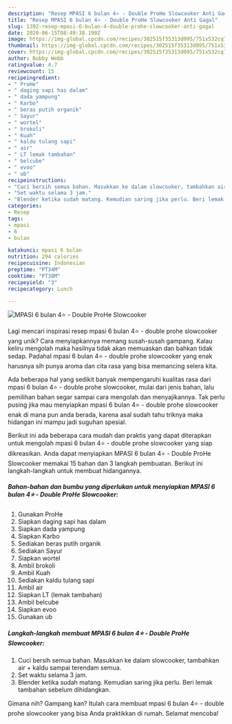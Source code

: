 ```yaml
---
description: "Resep MPASI 6 bulan 4⭐️ - Double ProHe Slowcooker Anti Gagal"
title: "Resep MPASI 6 bulan 4⭐️ - Double ProHe Slowcooker Anti Gagal"
slug: 1392-resep-mpasi-6-bulan-4-double-prohe-slowcooker-anti-gagal
date: 2020-06-15T08:49:38.190Z
image: https://img-global.cpcdn.com/recipes/302515f35313d095/751x532cq70/mpasi-6-bulan-4⭐️-double-prohe-slowcooker-foto-resep-utama.jpg
thumbnail: https://img-global.cpcdn.com/recipes/302515f35313d095/751x532cq70/mpasi-6-bulan-4⭐️-double-prohe-slowcooker-foto-resep-utama.jpg
cover: https://img-global.cpcdn.com/recipes/302515f35313d095/751x532cq70/mpasi-6-bulan-4⭐️-double-prohe-slowcooker-foto-resep-utama.jpg
author: Bobby Webb
ratingvalue: 4.7
reviewcount: 15
recipeingredient:
- " ProHe"
- " daging sapi has dalam"
- " dada yampung"
- " Karbo"
- " beras putih organik"
- " Sayur"
- " wortel"
- " brokoli"
- " Kuah"
- " kaldu tulang sapi"
- " air"
- " LT lemak tambahan"
- " belcube"
- " evoo"
- " ub"
recipeinstructions:
- "Cuci bersih semua bahan. Masukkan ke dalam slowcooker, tambahkan air + kaldu sampai terendam semua."
- "Set waktu selama 3 jam."
- "Blender ketika sudah matang. Kemudian saring jika perlu. Beri lemak tambahan sebelum dihidangkan."
categories:
- Resep
tags:
- mpasi
- 6
- bulan

katakunci: mpasi 6 bulan 
nutrition: 294 calories
recipecuisine: Indonesian
preptime: "PT34M"
cooktime: "PT38M"
recipeyield: "3"
recipecategory: Lunch

---
```



![MPASI 6 bulan 4⭐️ - Double ProHe Slowcooker](https://img-global.cpcdn.com/recipes/302515f35313d095/751x532cq70/mpasi-6-bulan-4⭐️-double-prohe-slowcooker-foto-resep-utama.jpg)

Lagi mencari inspirasi resep mpasi 6 bulan 4⭐️ - double prohe slowcooker yang unik? Cara menyiapkannya memang susah-susah gampang. Kalau keliru mengolah maka hasilnya tidak akan memuaskan dan bahkan tidak sedap. Padahal mpasi 6 bulan 4⭐️ - double prohe slowcooker yang enak harusnya sih punya aroma dan cita rasa yang bisa memancing selera kita.



Ada beberapa hal yang sedikit banyak mempengaruhi kualitas rasa dari mpasi 6 bulan 4⭐️ - double prohe slowcooker, mulai dari jenis bahan, lalu pemilihan bahan segar sampai cara mengolah dan menyajikannya. Tak perlu pusing jika mau menyiapkan mpasi 6 bulan 4⭐️ - double prohe slowcooker enak di mana pun anda berada, karena asal sudah tahu triknya maka hidangan ini mampu jadi suguhan spesial.


Berikut ini ada beberapa cara mudah dan praktis yang dapat diterapkan untuk mengolah mpasi 6 bulan 4⭐️ - double prohe slowcooker yang siap dikreasikan. Anda dapat menyiapkan MPASI 6 bulan 4⭐️ - Double ProHe Slowcooker memakai 15 bahan dan 3 langkah pembuatan. Berikut ini langkah-langkah untuk membuat hidangannya.

<!--inarticleads1-->

##### Bahan-bahan dan bumbu yang diperlukan untuk menyiapkan MPASI 6 bulan 4⭐️ - Double ProHe Slowcooker:

1. Gunakan  ProHe
1. Siapkan  daging sapi has dalam
1. Siapkan  dada yampung
1. Siapkan  Karbo
1. Sediakan  beras putih organik
1. Sediakan  Sayur
1. Siapkan  wortel
1. Ambil  brokoli
1. Ambil  Kuah
1. Sediakan  kaldu tulang sapi
1. Ambil  air
1. Siapkan  LT (lemak tambahan)
1. Ambil  belcube
1. Siapkan  evoo
1. Gunakan  ub




<!--inarticleads2-->

##### Langkah-langkah membuat MPASI 6 bulan 4⭐️ - Double ProHe Slowcooker:

1. Cuci bersih semua bahan. Masukkan ke dalam slowcooker, tambahkan air + kaldu sampai terendam semua.
1. Set waktu selama 3 jam.
1. Blender ketika sudah matang. Kemudian saring jika perlu. Beri lemak tambahan sebelum dihidangkan.




Gimana nih? Gampang kan? Itulah cara membuat mpasi 6 bulan 4⭐️ - double prohe slowcooker yang bisa Anda praktikkan di rumah. Selamat mencoba!
